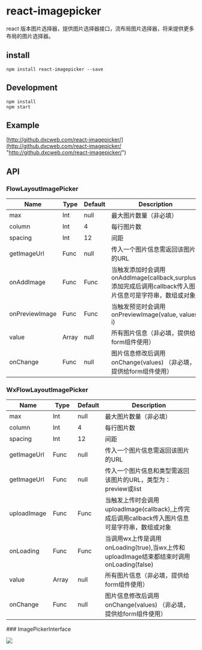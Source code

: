 # react-imagepicker
react 版本图片选择器，提供图片选择器接口，流布局图片选择器，将来提供更多布局的图片选择器。
## install

```
npm install react-imagepicker --save
```

## Development

```
npm install
npm start
```
## Example
[http://github.dxcweb.com/react-imagepicker/](http://github.dxcweb.com/react-imagepicker/ "http://github.dxcweb.com/react-imagepicker/")

## API
### FlowLayoutImagePicker
<table class="table table-bordered table-striped">
 <thead>
    <tr>
      <th style="width: 100px;">Name</th>
      <th style="width: 50px;">Type</th>
      <th>Default</th>
      <th>Description</th>
    </tr>
  </thead>
<tbody>
    <tr>
      <td>max</td>
      <td>Int</td>
      <td>null</td>
      <td>最大图片数量（非必填）</td>
    </tr>
	<tr>
      <td>column</td>
      <td>Int</td>
      <td>4</td>
      <td>每行图片数</td>
    </tr>
	<tr>
      <td>spacing</td>
      <td>Int</td>
      <td>12</td>
      <td>间距</td>
    </tr>
	<tr>
      <td>getImageUrl</td>
      <td>Func</td>
      <td>null</td>
      <td>传入一个图片信息需返回该图片的URL</td>
    </tr>
	<tr>
      <td>onAddImage</td>
      <td>Func</td>
      <td>Func</td>
      <td>当触发添加时会调用onAddImage(callback,surplus),添加完成后调用callback传入图片信息可是字符串，数组或对象</td>
    </tr>
	<tr>
      <td>onPreviewImage</td>
      <td>Func</td>
      <td>Func</td>
      <td>当触发预览时会调用onPreviewImage(value, values, i)</td>
    </tr>
	<tr>
      <td>value</td>
      <td>Array</td>
      <td>null</td>
      <td>所有图片信息（非必填，提供给form组件使用）</td>
    </tr>
	<tr>
      <td>onChange</td>
      <td>Func</td>
      <td>null</td>
      <td>图片信息修改后调用onChange(values) （非必填，提供给form组件使用）</td>
    </tr>
</tbody>
</table>

### WxFlowLayoutImagePicker

<table class="table table-bordered table-striped">
 <thead>
    <tr>
      <th style="width: 100px;">Name</th>
      <th style="width: 50px;">Type</th>
      <th>Default</th>
      <th>Description</th>
    </tr>
  </thead>
<tbody>
    <tr>
      <td>max</td>
      <td>Int</td>
      <td>null</td>
      <td>最大图片数量（非必填）</td>
    </tr>
	<tr>
      <td>column</td>
      <td>Int</td>
      <td>4</td>
      <td>每行图片数</td>
    </tr>
	<tr>
      <td>spacing</td>
      <td>Int</td>
      <td>12</td>
      <td>间距</td>
    </tr>
	<tr>
      <td>getImageUrl</td>
      <td>Func</td>
      <td>null</td>
      <td>传入一个图片信息需返回该图片的URL</td>
    </tr>
	<tr>
      <td>getImageUrl</td>
      <td>Func</td>
      <td>null</td>
      <td>传入一个图片信息和类型需返回该图片的URL，类型为：preview或list</td>
    </tr>
	<tr>
      <td>uploadImage</td>
      <td>Func</td>
      <td>Func</td>
      <td>当触发上传时会调用uploadImage(callback),上传完成后调用callback传入图片信息可是字符串，数组或对象</td>
    </tr>
	<tr>
      <td>onLoading</td>
      <td>Func</td>
      <td>Func</td>
      <td>当调用wx上传是调用onLoading(true),当wx上传和uploadImage结束都结束时调用onLoading(false)</td>
    </tr>
	<tr>
      <td>value</td>
      <td>Array</td>
      <td>null</td>
      <td>所有图片信息（非必填，提供给form组件使用）</td>
    </tr>
	<tr>
      <td>onChange</td>
      <td>Func</td>
      <td>null</td>
      <td>图片信息修改后调用onChange(values) （非必填，提供给form组件使用）</td>
    </tr>
</tbody>
</table>
### ImagePickerInterface

![](http://imgs.dxcweb.com/react-imagepicker.png)